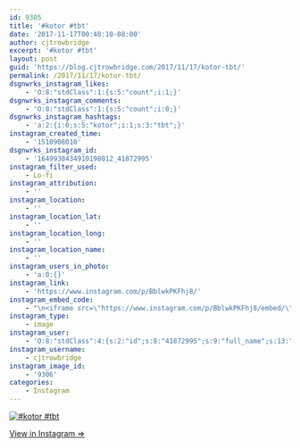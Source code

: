 ```yaml
---
id: 9305
title: '#kotor #tbt'
date: '2017-11-17T00:40:10-08:00'
author: cjtrowbridge
excerpt: '#kotor #tbt'
layout: post
guid: 'https://blog.cjtrowbridge.com/2017/11/17/kotor-tbt/'
permalink: /2017/11/17/kotor-tbt/
dsgnwrks_instagram_likes:
    - 'O:8:"stdClass":1:{s:5:"count";i:1;}'
dsgnwrks_instagram_comments:
    - 'O:8:"stdClass":1:{s:5:"count";i:0;}'
dsgnwrks_instagram_hashtags:
    - 'a:2:{i:0;s:5:"kotor";i:1;s:3:"tbt";}'
instagram_created_time:
    - '1510908010'
dsgnwrks_instagram_id:
    - '1649938434910198012_41872995'
instagram_filter_used:
    - Lo-fi
instagram_attribution:
    - ''
instagram_location:
    - ''
instagram_location_lat:
    - ''
instagram_location_long:
    - ''
instagram_location_name:
    - ''
instagram_users_in_photo:
    - 'a:0:{}'
instagram_link:
    - 'https://www.instagram.com/p/BblwkPKFhj8/'
instagram_embed_code:
    - "\n<iframe src=\"https://www.instagram.com/p/BblwkPKFhj8/embed/\" width=\"612\" height=\"710\" frameborder=\"0\" scrolling=\"no\" allowtransparency=\"true\" class=\"insta-image-embed\"></iframe>\n"
instagram_type:
    - image
instagram_user:
    - 'O:8:"stdClass":4:{s:2:"id";s:8:"41872995";s:9:"full_name";s:13:"CJ Trowbridge";s:15:"profile_picture";s:96:"https://scontent.cdninstagram.com/t51.2885-19/s150x150/13724650_1188772791164794_142557231_a.jpg";s:8:"username";s:12:"cjtrowbridge";}'
instagram_username:
    - cjtrowbridge
instagram_image_id:
    - '9306'
categories:
    - Instagram
---
```


[![#kotor #tbt](https://blog.cjtrowbridge.com/wp-content/uploads/2017/11/1510908010-1-1.jpg)](https://www.instagram.com/p/BblwkPKFhj8/)

[View in Instagram ⇒](https://www.instagram.com/p/BblwkPKFhj8/)